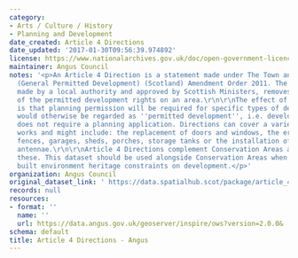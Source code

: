 ```yaml
---
category:
- Arts / Culture / History
- Planning and Development
date_created: Article 4 Directions
date_updated: '2017-01-30T09:56:39.974892'
license: https://www.nationalarchives.gov.uk/doc/open-government-licence/version/3/
maintainer: Angus Council
notes: '<p>An Article 4 Direction is a statement made under The Town and Country Planning
  (General Permitted Development) (Scotland) Amendment Order 2011. The Direction,
  made by a local authority and approved by Scottish Ministers, removes all or some
  of the permitted development rights on an area.\r\n\r\nThe effect of a Direction
  is that planning permission will be required for specific types of development which
  would otherwise be regarded as ''permitted development'', i.e. development that
  does not require a planning application. Directions can cover a variety of minor
  works and might include: the replacement of doors and windows, the erection of gates,
  fences, garages, sheds, porches, storage tanks or the installation of satellite
  antennae.\r\n\r\nArticle 4 Directions complement Conservation Areas and may overlap
  these. This dataset should be used alongside Conservation Areas when considering
  built environment heritage constraints on development.</p>'
organization: Angus Council
original_dataset_link: ' https://data.spatialhub.scot/package/article_4_directions-an'
records: null
resources:
- format: ''
  name: ''
  url: https://data.angus.gov.uk/geoserver/inspire/ows?version=2.0.0&
schema: default
title: Article 4 Directions - Angus
---
```

